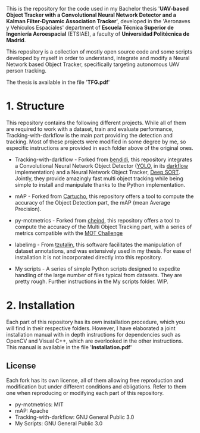 This is the repository for the code used in my Bachelor thesis '**UAV-based Object Tracker with a Convolutional
Neural Network Detector and a Kalman Filter-Dynamic Association Tracker**', developed in the 'Aeronaves y Vehículos
Espaciales' department of **Escuela Técnica Superior
de Ingeniería Aeroespacial** (ETSIAE), a faculty of **Universidad Politécnica de Madrid**. 

This repository is a collection of mostly open source code and some scripts developed by myself in order
to understand, integrate and modify a Neural Network based Object Tracker, specifically targeting autonomous UAV
person tracking.

The thesis is available in the file '**TFG.pdf**'

# 1. Structure

This repository contains the following different projects. While all of them are required to
work with a dataset, train and evaluate performance, Tracking-with-darkflow is the main part providing
the detection and tracking. Most of these projects were modified in some degree by me, so especific
instructions are provided in each folder above of the original ones.

- Tracking-with-darkflow - Forked from [bendidi](https://github.com/bendidi/Tracking-with-darkflow), 
this repository integrates a Convolutional Neural Network Object Detector 
([YOLO](https://pjreddie.com/darknet/yolo/), in its 
[darkflow](https://github.com/thtrieu/darkflow) implementation) and a Neural Network Object Tracker,
[Deep SORT](https://github.com/nwojke/deep_sort). Jointly, they provide amazingly fast multi object tracking
while being simple to install and manipulate thanks to the Python implementation. 

- mAP - Forked from [Cartucho](https://github.com/Cartucho/mAP), this repository offers a tool to compute the 
accuracy of the Object Detection part, the mAP (mean Average Precision).

- py-motmetrics - Forked from [cheind](https://github.com/cheind/py-motmetrics), this repository offers a tool to compute
the accuracy of the Multi Object Tracking part, with a series of metrics compatible with the [MOT Challenge](https://motchallenge.net/) 

- labelimg - From [tzutalin](https://github.com/tzutalin/labelImg), this software facilitates the manipulation of dataset annotations, and was extensively used in my thesis.
For ease of installation it is not incorporated directly into this repository.

- My scripts - A series of simple Python scripts designed to expedite handling of the large number of files typical from datasets.
They are pretty rough. Further instructions in the My scripts folder. WIP.

# 2. Installation

Each part of this repository has its own installation procedure, which you will find in their respective 
folders. However, I have elaborated a joint installation manual with in depth instructions for dependencies
such as OpenCV and Visual C++, which are overlooked in the other instructions. This manual is available in the file
'**Installation.pdf**' 
 
## License
Each fork has its own license, all of them allowing free reproduction and modification but under different conditions
and obligations. Refer to them one when reproducing or modifying each part of this repository. 
 
- py-motmetrics: MIT
- mAP: Apache
- Tracking-with-darkflow: GNU General Public 3.0
- My Scripts: GNU General Public 3.0